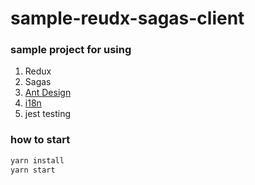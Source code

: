# sample-reudx-sagas-client

### sample project for using 
1. Redux
2. Sagas
3. [Ant Design](https://github.com/ant-design/ant-design)
4. [i18n](https://github.com/yahoo/react-intl)
4. jest testing


### how to start
```bash
yarn install
yarn start
```
